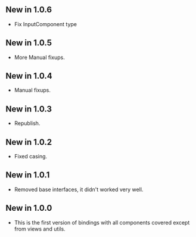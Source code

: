 ## New in 1.0.6
* Fix InputComponent type

## New in 1.0.5
* More Manual fixups.

## New in 1.0.4
* Manual fixups.

## New in 1.0.3
* Republish.

## New in 1.0.2
* Fixed casing.

## New in 1.0.1
* Removed base interfaces, it didn't worked very well.

## New in 1.0.0
* This is the first version of bindings with all components covered except from views and utils.